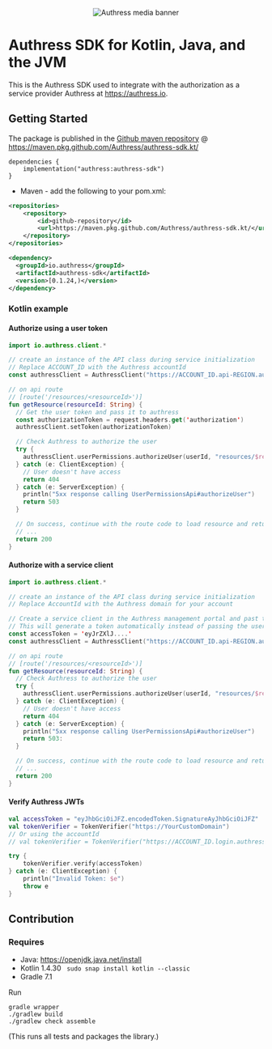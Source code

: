 <p id="main" align="center">
  <img src="https://authress.io/static/images/linkedin-banner.png" alt="Authress media banner">
</p>

# Authress SDK for Kotlin, Java, and the JVM
This is the Authress SDK used to integrate with the authorization as a service provider Authress at https://authress.io.

## Getting Started
The package is published in the [Github maven repository](https://github.com/Authress/authress-sdk.kt/packages/879275) @ https://maven.pkg.github.com/Authress/authress-sdk.kt/

```
dependencies {
    implementation("authress:authress-sdk")
}
```

* Maven - add the following to your pom.xml:

```xml
<repositories>
    <repository>
        <id>github-repository</id>
        <url>https://maven.pkg.github.com/Authress/authress-sdk.kt/</url>
    </repository>     
</repositories>

<dependency>
  <groupId>io.authress</groupId>
  <artifactId>authress-sdk</artifactId>
  <version>[0.1.24,)</version>
</dependency>
```

### Kotlin example

#### Authorize using a user token

```kotlin
import io.authress.client.*

// create an instance of the API class during service initialization
// Replace ACCOUNT_ID with the Authress accountId
const authressClient = AuthressClient("https://ACCOUNT_ID.api-REGION.authress.io")

// on api route
// [route('/resources/<resourceId>')]
fun getResource(resourceId: String) {
  // Get the user token and pass it to authress
  const authorizationToken = request.headers.get('authorization')
  authressClient.setToken(authorizationToken)

  // Check Authress to authorize the user
  try {
    authressClient.userPermissions.authorizeUser(userId, "resources/$resourceId", "READ")
  } catch (e: ClientException) {
    // User doesn't have access
    return 404
  } catch (e: ServerException) {
    println("5xx response calling UserPermissionsApi#authorizeUser")
    return 503
  }

  // On success, continue with the route code to load resource and return it
  // ...
  return 200
}
```

#### Authorize with a service client
```kotlin
import io.authress.client.*

// create an instance of the API class during service initialization
// Replace AccountId with the Authress domain for your account

// Create a service client in the Authress management portal and past the access token here
// This will generate a token automatically instead of passing the user token to the api
const accessToken = 'eyJrZXlJ....'
const authressClient = AuthressClient("https://ACCOUNT_ID.api-REGION.authress.io", ServiceClientTokenProvider(accessToken))

// on api route
// [route('/resources/<resourceId>')]
fun getResource(resourceId: String) {
  // Check Authress to authorize the user
  try {
    authressClient.userPermissions.authorizeUser(userId, "resources/$resourceId", "READ")
  } catch (e: ClientException) {
    // User doesn't have access
    return 404
  } catch (e: ServerException) {
    println("5xx response calling UserPermissionsApi#authorizeUser")
    return 503:
  }

  // On success, continue with the route code to load resource and return it
  // ...
  return 200
}
```

#### Verify Authress JWTs
```kotlin
val accessToken = "eyJhbGciOiJFZ.encodedToken.SignatureAyJhbGciOiJFZ"
val tokenVerifier = TokenVerifier("https://YourCustomDomain")
// Or using the accountId
// val tokenVerifier = TokenVerifier("https://ACCOUNT_ID.login.authress.io")

try {
    tokenVerifier.verify(accessToken)
} catch (e: ClientException) {
    println("Invalid Token: $e")
    throw e
}
```

## Contribution
### Requires

* Java: https://openjdk.java.net/install
* Kotlin 1.4.30
  ` sudo snap install kotlin --classic`
* Gradle 7.1

Run

```
gradle wrapper
./gradlew build
./gradlew check assemble
```

(This runs all tests and packages the library.)
